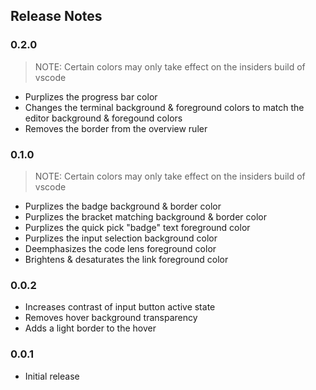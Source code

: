 ## Release Notes

### 0.2.0
> NOTE: Certain colors may only take effect on the insiders build of vscode
- Purplizes the progress bar color
- Changes the terminal background & foreground colors to match the editor background & foregound colors
- Removes the border from the overview ruler

### 0.1.0
> NOTE: Certain colors may only take effect on the insiders build of vscode
- Purplizes the badge background & border color
- Purplizes the bracket matching background & border color
- Purplizes the quick pick "badge" text foreground color
- Purplizes the input selection background color
- Deemphasizes the code lens foreground color
- Brightens & desaturates the link foreground color

### 0.0.2
- Increases contrast of input button active state
- Removes hover background transparency
- Adds a light border to the hover

### 0.0.1
- Initial release